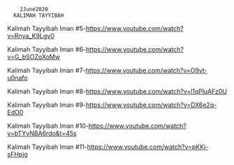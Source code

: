         2June2020
      KALIMAH TAYYIBAH
      
Kalimah Tayyibah Iman #5-https://www.youtube.com/watch?v=Rnya_K9Lgv0

Kalimah Tayyibah Iman #6-https://www.youtube.com/watch?v=G_bSOZoXoMw

Kalimah Tayyibah Iman #7-https://www.youtube.com/watch?v=O9vt-u0nafo

Kalimah Tayyibah Iman #8-https://www.youtube.com/watch?v=l1qPluAFz0U

Kalimah Tayyibah Iman #9-https://www.youtube.com/watch?v=DX6e2q-EdO0

Kalimah Tayyibah Iman #10-https://www.youtube.com/watch?v=bTYyNBA6rdo&t=45s

Kalimah Tayyibah Iman #11-https://www.youtube.com/watch?v=pKKj-sFHpjg
